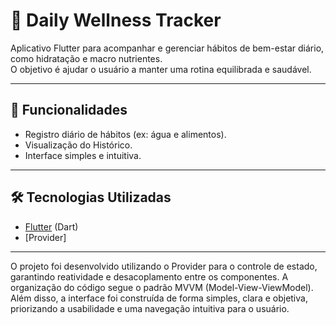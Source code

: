 # 📱 Daily Wellness Tracker

Aplicativo Flutter para acompanhar e gerenciar hábitos de bem-estar diário, como hidratação e macro nutrientes.  
O objetivo é ajudar o usuário a manter uma rotina equilibrada e saudável.

---

## 🚀 Funcionalidades
- Registro diário de hábitos (ex: água e alimentos).  
- Visualização do Histórico.  
- Interface simples e intuitiva.  

---

## 🛠️ Tecnologias Utilizadas
- [Flutter](https://flutter.dev/) (Dart)  
- [Provider]

---

O projeto foi desenvolvido utilizando o Provider para o controle de estado, garantindo reatividade e desacoplamento entre os componentes. 
A organização do código segue o padrão MVVM (Model-View-ViewModel). 
Além disso, a interface foi construída de forma simples, clara e objetiva, priorizando a usabilidade e uma navegação intuitiva para o usuário.
